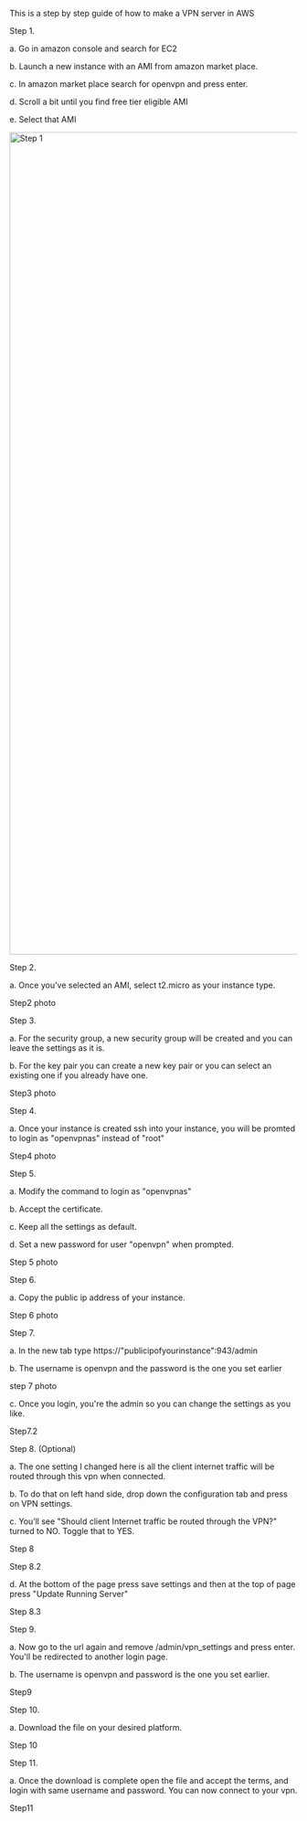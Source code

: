This is a step by step guide of how to make a VPN server in AWS

Step 1.

a. Go in amazon console and search for EC2

b. Launch a new instance with an AMI from amazon market place.

c. In amazon market place search for openvpn and press enter.

d. Scroll a bit until you find free tier eligible AMI

e. Select that AMI

<img width="1440" alt="Step 1" src="https://github.com/Adya10/cloudprojects/assets/82889880/b16c9ac1-fb21-4858-a369-a9a84b3c63f9">

Step 2.

a. Once you've selected an AMI, select t2.micro as your instance type.

Step2 photo

Step 3.

a. For the security group, a new security group will be created and you can leave the settings as it is.

b. For the key pair you can create a new key pair or you can select an existing one if you already have one.

Step3 photo

Step 4.

a. Once your instance is created ssh into your instance, you will be promted to login as "openvpnas" instead of "root"

Step4 photo

Step 5.

a. Modify the command to login as "openvpnas"

b. Accept the certificate.

c. Keep all the settings as default.

d. Set a new password for user "openvpn" when prompted.

Step 5 photo

Step 6.

a. Copy the public ip address of your instance.

Step 6 photo

Step 7.

a. In the new tab type https://"publicipofyourinstance":943/admin

b. The username is openvpn and the password is the one you set earlier

step 7 photo

c. Once you login, you're the admin so you can change the settings as you like.

Step7.2

Step 8. (Optional)

a. The one setting I changed here is all the client internet traffic will be routed through this vpn when connected.

b. To do that on left hand side, drop down the configuration tab and press on VPN settings.

c. You’ll see "Should client Internet traffic be routed through the VPN?" turned to NO. Toggle that to YES.

Step 8

Step 8.2

d. At the bottom of the page press save settings and then at the top of page press "Update Running Server"

Step 8.3

Step 9.

a. Now go to the url again and remove /admin/vpn_settings and press enter. You'll be redirected to another login page.

b. The username is openvpn and password is the one you set earlier.

Step9

Step 10.

a. Download the file on your desired platform.

Step 10

Step 11.

a. Once the download is complete open the file and accept the terms, and login with same username and password. You can now connect to your vpn.

Step11
